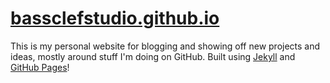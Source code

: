 # [bassclefstudio.github.io](https://bassclefstudio.github.io/)
This is my personal website for blogging and showing off new projects and ideas, mostly around stuff I'm doing on GitHub. Built using [Jekyll](https://jekyllrb.com/) and [GitHub Pages](https://docs.github.com/en/github/working-with-github-pages)!